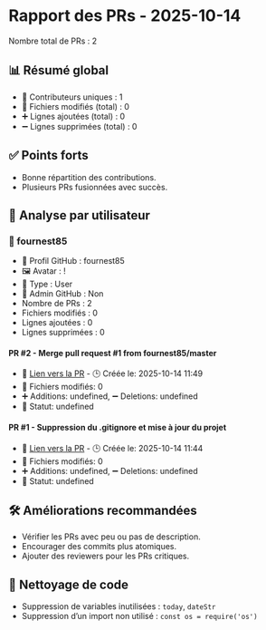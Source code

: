 # Rapport des PRs - 2025-10-14

Nombre total de PRs : 2

## 📊 Résumé global
- 👥 Contributeurs uniques : 1
- 📂 Fichiers modifiés (total) : 0
- ➕ Lignes ajoutées (total) : 0
- ➖ Lignes supprimées (total) : 0

## ✅ Points forts
- Bonne répartition des contributions.
- Plusieurs PRs fusionnées avec succès.

## 👥 Analyse par utilisateur
### 🔹 fournest85
- 👤 Profil GitHub : fournest85
- 🖼️ Avatar : !
- 🧬 Type : User
- 🔐 Admin GitHub : Non
- Nombre de PRs : 2
- Fichiers modifiés : 0
- Lignes ajoutées : 0
- Lignes supprimées : 0

#### PR #2 - Merge pull request #1 from fournest85/master
- 🔗 [Lien vers la PR](undefined)  - 🕒 Créée le: 2025-10-14 11:49 
- 📂 Fichiers modifiés: 0 
- ➕ Additions: undefined, ➖ Deletions: undefined 
- 📌 Statut: undefined 

#### PR #1 - Suppression du .gitignore et mise à jour du projet
- 🔗 [Lien vers la PR](undefined)  - 🕒 Créée le: 2025-10-14 11:44 
- 📂 Fichiers modifiés: 0 
- ➕ Additions: undefined, ➖ Deletions: undefined 
- 📌 Statut: undefined 

## 🛠️ Améliorations recommandées
- Vérifier les PRs avec peu ou pas de description.
- Encourager des commits plus atomiques.
- Ajouter des reviewers pour les PRs critiques.
## 🧹 Nettoyage de code
- Suppression de variables inutilisées : `today`, `dateStr`
- Suppression d’un import non utilisé : `const os = require('os')`
